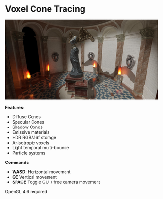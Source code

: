 # Voxel Cone Tracing

![alt text](https://raw.githubusercontent.com/cheapbrain/gidemo/master/screenshots/1.jpg)

**Features:**
- Diffuse Cones
- Specular Cones
- Shadow Cones
- Emissive materials
- HDR RGBA16f storage
- Anisotropic voxels
- Light temporal multi-bounce
- Particle systems

**Commands**
- **WASD**: Horizontal movement
- **QE** Vertical movement
- **SPACE** Toggle GUI / free camera movement

OpenGL 4.6 required
